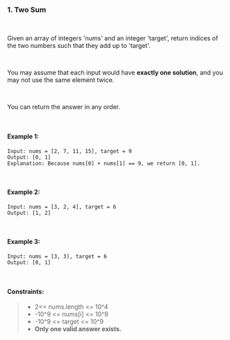### 1. Two Sum

<br>

Given an array of integers 'nums' and an integer 'target', return indices of the two numbers such that they add up to 'target'.

<br>

You may assume that each input would have **exactly one solution**, and you may not use the same element twice.

<br>

You can return the answer in any order.

<br>

#### Example 1:

```
Input: nums = [2, 7, 11, 15], target = 9
Output: [0, 1]
Explanation: Because nums[0] + nums[1] == 9, we return [0, 1].
```
<br>

#### Example 2:

```
Input: nums = [3, 2, 4], target = 6
Output: [1, 2]
```
<br>

#### Example 3:

```
Input: nums = [3, 3], target = 6
Output: [0, 1]
```
<br>

#### Constraints:

> - 2<= nums.length <= 10^4
> - -10^9 <= nums[i] <= 10^9
> - -10^9 <= target <= 10^9
> - **Only one valid answer exists.**